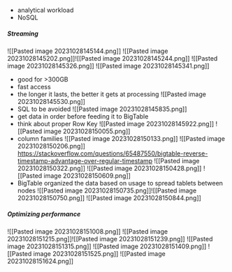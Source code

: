 - analytical workload
- NoSQL

##### Streaming
![[Pasted image 20231028145144.png]]
![[Pasted image 20231028145202.png]]![[Pasted image 20231028145244.png]]
![[Pasted image 20231028145326.png]]
![[Pasted image 20231028145341.png]]
- good for >300GB 
- fast access
- the longer it lasts, the better it gets at processing
![[Pasted image 20231028145530.png]]
- SQL to be avoided
![[Pasted image 20231028145835.png]]
- get data in order before feeding it to BigTable
- think about proper Row Key
![[Pasted image 20231028145922.png]]
![[Pasted image 20231028150055.png]]
- column families
![[Pasted image 20231028150133.png]]
![[Pasted image 20231028150206.png]]
https://stackoverflow.com/questions/65487550/bigtable-reverse-timestamp-advantage-over-regular-timestamp
![[Pasted image 20231028150322.png]]
![[Pasted image 20231028150428.png]]
![[Pasted image 20231028150609.png]]
- BigTable organized the data based on usage to spread tablets between nodes
![[Pasted image 20231028150735.png]]![[Pasted image 20231028150750.png]]
![[Pasted image 20231028150844.png]]

##### Optimizing performance
![[Pasted image 20231028151008.png]]
![[Pasted image 20231028151215.png]]![[Pasted image 20231028151239.png]]
![[Pasted image 20231028151315.png]]
![[Pasted image 20231028151409.png]]
![[Pasted image 20231028151525.png]]
![[Pasted image 20231028151624.png]]
